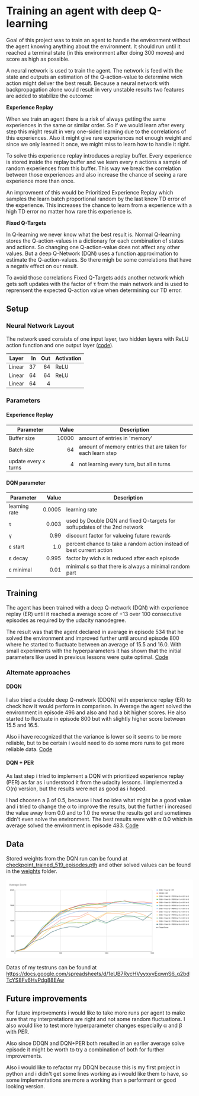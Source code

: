 # Training an agent with deep Q-learning

Goal of this project was to train an agent to handle the environment without the agent knowing anything about the environment. It should run until it reached a terminal state (in this environment after doing 300 moves) and score as high as possible.

A neural network is used to train the agent. The network is feed with the state and outputs an estimation of the Q-action-value to determine wich action might deliver the best result.
Because a neural network with backpropagation alone would result in very unstable results two features are added to stabilize the outcome:

**Experience Replay**

When we train an agent there is a risk of always getting the same experiences in the same or similar order. So if we would learn after every step this might result in very one-sided learning due to the correlations of this experiences. Also it might give rare experiences not enough weight and since we only learned it once, we might miss to learn how to handle it right.

To solve this experience replay introduces a replay buffer. Every experience is stored inside the replay buffer and we learn every n actions a sample of random experiences from this buffer. This way we break the correlation between those experiences and also increase the chance of seeing a rare experience more than once.

An improvment of this would be Prioritized Experience Replay which samples the learn batch proportional random by the last know TD error of the experience. This increases the chance to learn from a experience with a high TD error no matter how rare this experience is.

**Fixed Q-Targets**

In Q-learning we never know what the best result is. Normal Q-learning stores the Q-action-values in a dictionary for each combination of states and actions. So changing one Q-action-value does not affect any other values. But a deep Q-Network (DQN) uses a function approximation to estimate the Q-action-values. So there migh be some correlations that have a negativ effect on our result. 

To avoid those correlations Fixed Q-Targets adds another network which gets soft updates with the factor of &tau; from the main network and is used to reprensent the expected Q-action value when determining our TD error.

## Setup

### Neural Network Layout

The network used consists of one input layer, two hidden layers with ReLU action function and one output layer ([code](./model.py)).

| Layer  | In  | Out | Activation |
|--------|----:|----:|------------|
| Linear |  37 | 64  | ReLU       |
| Linear |  64 | 64  | ReLU       |
| Linear |  64 |  4  | &nbsp;     |

### Parameters
#### Experience Replay
| Parameter     | Value | Description |
|---------------|-------:|---|
| Buffer size   | 10000 | amount of entries in 'memory'
| Batch size    |    64 | amount of memory entries that are taken for each learn step
| update every x turns | 4 | not learning every turn, but all n turns

#### DQN parameter
| Parameter | Value | Description |
|-----------|-------:| ---|
| learning rate | 0.0005 | learning rate
| &tau; | 0.003 | used by Double DQN and fixed Q-targets for softupdates of the 2nd network
| &gamma; | 0.99 | discount factor for valueing future rewards
| &epsilon; start | 1.0 | percent chance to take a random action instead of best current action
| &epsilon; decay | 0.995 | factor by wich &epsilon; is reduced after each episode
| &epsilon; minimal | 0.01 | minimal &epsilon; so that there is always a minimal random part


## Training

The agent has been trained with a deep Q-network (DQN) with experience replay (ER) until it reached a average score of +13 over 100 consecutive episodes as required by the udacity nanodegree.

The result was that the agent declared in average in episode 534 that he solved the environment and improved further until around episode 800 where he started to fluctuate between an average of 15.5 and 16.0. 
With small experiments with the hyperparameters it has shown that the initial parameters like used in previous lessons were quite optimal. [Code](./dqn_agent.py) 


### Alternate approaches
#### DDQN
I also tried a double deep Q-network (DDQN) with experience replay (ER) to check how it would perform in comparison. In Average the agent solved the environment in episode 496 and also and had a bit higher scores. He also started to fluctuate in episode 800 but with slightly higher score between 15.5 and 16.5.

Also i have recognized that the variance is lower so it seems to be more reliable, but to be certain i would need to do some more runs to get more reliable data.  [Code](./ddqn_agent.py)

#### DQN + PER
As last step i tried to implement a DQN with prioritized experience replay (PER) as far as i understood it from the udacity lessons. I implemented a O(n) version, but the results were not as good as i hoped.

I had choosen a &beta; of 0.5, because i had no idea what might be a good value and i tried to change the &alpha; to improve the results, but the further i increased the value away from 0.0 and to 1.0 the worse the results got and sometimes didn't even solve the environment. The best results were with &alpha; 0.0 which in average solved the environment in episode 483. [Code](./dqn_per_agent.py) 

## Data
Stored weights from the DQN run can be found at [checkpoint_trained_519_episodes.pth](./weights/checkpoint_trained_519_episodes.pth) and other solved values can be found in the [weights](./weights) folder.

![](average_score.svg)

Datas of my testruns can be found at https://docs.google.com/spreadsheets/d/1eUB7RycHVyyxyvEqwnS6_q2bdTcYS8Fv6HvPdg88EAw

## Future improvements
For future improvements i would like to take more runs per agent to make sure that my interpretations are right and not some random fluctuations. I also would like to test more hyperparameter changes especially &alpha; and &beta; with PER.

Also since DDQN and DQN+PER both resulted in an earlier average solve episode it might be worth to try a combination of both for further improvements.

Also i would like to refactor my DDQN because this is my first project in python and i didn't get some lines working as i would like them to have, so some implementations are more a working than a performant or good looking version.
